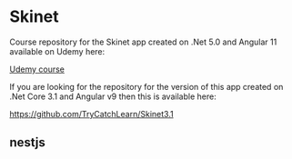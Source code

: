 # Skinet

Course repository for the Skinet app created on .Net 5.0 and Angular 11 available on Udemy here:

[Udemy course](https://www.udemy.com/course/learn-to-build-an-e-commerce-app-with-net-core-and-angular/?couponCode=FD17A0D1131925BE0179)

If you are looking for the repository for the version of this app created on .Net Core 3.1 and Angular v9 then this is available here:

https://github.com/TryCatchLearn/Skinet3.1

## nestjs
